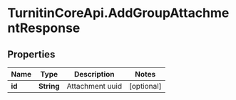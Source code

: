 # TurnitinCoreApi.AddGroupAttachmentResponse

## Properties

Name | Type | Description | Notes
------------ | ------------- | ------------- | -------------
**id** | **String** | Attachment uuid | [optional] 


